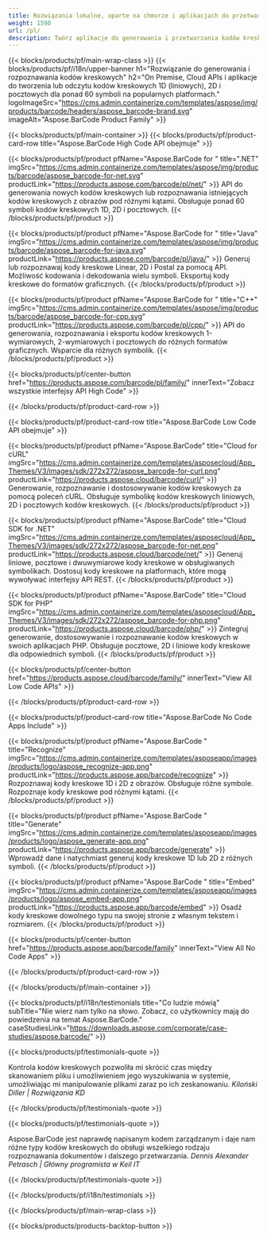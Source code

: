 ```yaml
---
title: Rozwiązania lokalne, oparte na chmurze i aplikacjach do przetwarzania kodów kreskowych 
weight: 1590
url: /pl/
description: Twórz aplikacje do generowania i przetwarzania kodów kreskowych za pomocą interfejsów API High Code lub zestawów SDK opartych na chmurze. Korzystaj z aplikacji wieloplatformowych do generowania lub rozpoznawania kodów kreskowych.
---
```


{{< blocks/products/pf/main-wrap-class >}}
{{< blocks/products/pf/i18n/upper-banner h1="Rozwiązanie do generowania i rozpoznawania kodów kreskowych" h2="On Premise, Cloud APIs i aplikacje do tworzenia lub odczytu kodów kreskowych 1D (liniowych), 2D i pocztowych dla ponad 60 symboli na popularnych platformach." logoImageSrc="https://cms.admin.containerize.com/templates/aspose/img/products/barcode/headers/aspose_barcode-brand.svg" imageAlt="Aspose.BarCode Product Family" >}}

{{< blocks/products/pf/main-container >}}
{{< blocks/products/pf/product-card-row title="Aspose.BarCode High Code API obejmuje" >}}

{{< blocks/products/pf/product pfName="Aspose.BarCode for " title=".NET" imgSrc="https://cms.admin.containerize.com/templates/aspose/img/products/barcode/aspose_barcode-for-net.svg" productLink="https://products.aspose.com/barcode/pl/net/" >}}
API do generowania nowych kodów kreskowych lub rozpoznawania istniejących kodów kreskowych z obrazów pod różnymi kątami. Obsługuje ponad 60 symboli kodów kreskowych 1D, 2D i pocztowych.
{{< /blocks/products/pf/product >}}

{{< blocks/products/pf/product pfName="Aspose.BarCode for " title="Java" imgSrc="https://cms.admin.containerize.com/templates/aspose/img/products/barcode/aspose_barcode-for-java.svg" productLink="https://products.aspose.com/barcode/pl/java/" >}}
Generuj lub rozpoznawaj kody kreskowe Linear, 2D i Postal za pomocą API. Możliwość kodowania i dekodowania wielu symboli. Eksportuj kody kreskowe do formatów graficznych.
{{< /blocks/products/pf/product >}}

{{< blocks/products/pf/product pfName="Aspose.BarCode for " title="C++" imgSrc="https://cms.admin.containerize.com/templates/aspose/img/products/barcode/aspose_barcode-for-cpp.svg" productLink="https://products.aspose.com/barcode/pl/cpp/" >}}
API do generowania, rozpoznawania i eksportu kodów kreskowych 1-wymiarowych, 2-wymiarowych i pocztowych do różnych formatów graficznych. Wsparcie dla różnych symbolik.
{{< /blocks/products/pf/product >}}

{{< blocks/products/pf/center-button href="https://products.aspose.com/barcode/pl/family/" innerText="Zobacz wszystkie interfejsy API High Code" >}}

{{< /blocks/products/pf/product-card-row >}}

{{< blocks/products/pf/product-card-row title="Aspose.BarCode Low Code API obejmuje" >}}

{{< blocks/products/pf/product pfName="Aspose.BarCode" title="Cloud for cURL" imgSrc="https://cms.admin.containerize.com/templates/asposecloud/App_Themes/V3/images/sdk/272x272/aspose_barcode-for-curl.png" productLink="https://products.aspose.cloud/barcode/curl/" >}}
Generowanie, rozpoznawanie i dostosowywanie kodów kreskowych za pomocą poleceń cURL. Obsługuje symbolikę kodów kreskowych liniowych, 2D i pocztowych kodów kreskowych.
{{< /blocks/products/pf/product >}}

{{< blocks/products/pf/product pfName="Aspose.BarCode" title="Cloud SDK for .NET" imgSrc="https://cms.admin.containerize.com/templates/asposecloud/App_Themes/V3/images/sdk/272x272/aspose_barcode-for-net.png" productLink="https://products.aspose.cloud/barcode/net/" >}}
Generuj liniowe, pocztowe i dwuwymiarowe kody kreskowe w obsługiwanych symbolikach. Dostosuj kody kreskowe na platformach, które mogą wywoływać interfejsy API REST.
{{< /blocks/products/pf/product >}}

{{< blocks/products/pf/product pfName="Aspose.BarCode" title="Cloud SDK for PHP" imgSrc="https://cms.admin.containerize.com/templates/asposecloud/App_Themes/V3/images/sdk/272x272/aspose_barcode-for-php.png" productLink="https://products.aspose.cloud/barcode/php/" >}}
Zintegruj generowanie, dostosowywanie i rozpoznawanie kodów kreskowych w swoich aplikacjach PHP. Obsługuje pocztowe, 2D i liniowe kody kreskowe dla odpowiednich symboli.
{{< /blocks/products/pf/product >}}

{{< blocks/products/pf/center-button href="https://products.aspose.cloud/barcode/family/" innerText="View All Low Code APIs" >}}

{{< /blocks/products/pf/product-card-row >}}

{{< blocks/products/pf/product-card-row title="Aspose.BarCode No Code Apps Include" >}}

{{< blocks/products/pf/product pfName="Aspose.BarCode " title="Recognize" imgSrc="https://cms.admin.containerize.com/templates/asposeapp/images/products/logo/aspose_recognize-app.png" productLink="https://products.aspose.app/barcode/recognize" >}}
Rozpoznawaj kody kreskowe 1D i 2D z obrazów. Obsługuje różne symbole. Rozpoznaje kody kreskowe pod różnymi kątami.
{{< /blocks/products/pf/product >}}

{{< blocks/products/pf/product pfName="Aspose.BarCode " title="Generate" imgSrc="https://cms.admin.containerize.com/templates/asposeapp/images/products/logo/aspose_generate-app.png" productLink="https://products.aspose.app/barcode/generate" >}}
Wprowadź dane i natychmiast generuj kody kreskowe 1D lub 2D z różnych symboli.
{{< /blocks/products/pf/product >}}

{{< blocks/products/pf/product pfName="Aspose.BarCode " title="Embed" imgSrc="https://cms.admin.containerize.com/templates/asposeapp/images/products/logo/aspose_embed-app.png" productLink="https://products.aspose.app/barcode/embed" >}}
Osadź kody kreskowe dowolnego typu na swojej stronie z własnym tekstem i rozmiarem.
{{< /blocks/products/pf/product >}}

{{< blocks/products/pf/center-button href="https://products.aspose.app/barcode/family" innerText="View All No Code Apps" >}}

{{< /blocks/products/pf/product-card-row >}}

{{< /blocks/products/pf/main-container >}}

{{< blocks/products/pf/i18n/testimonials title="Co ludzie mówią" subTitle="Nie wierz nam tylko na słowo. Zobacz, co użytkownicy mają do powiedzenia na temat Aspose.BarCode." caseStudiesLink="https://downloads.aspose.com/corporate/case-studies/aspose.barcode/" >}}

{{< blocks/products/pf/testimonials-quote >}}
<p class="first">
 Kontrola kodów kreskowych pozwoliła mi skrócić czas między skanowaniem pliku i umożliwieniem jego wyszukiwania w systemie, umożliwiając mi manipulowanie plikami zaraz po ich zeskanowaniu.
 <em>
  Kiloński Diller | Rozwiązania KD
 </em>
</p>

{{< /blocks/products/pf/testimonials-quote >}}

{{< blocks/products/pf/testimonials-quote >}}
<p class="second">
 Aspose.BarCode jest naprawdę napisanym kodem zarządzanym i daje nam różne typy kodów kreskowych do obsługi wszelkiego rodzaju rozpoznawania dokumentów i dalszego przetwarzania.
 <em>
  Dennis Alexander Petrasch | Główny programista w Keil IT
 </em>
</p>

{{< /blocks/products/pf/testimonials-quote >}}

{{< /blocks/products/pf/i18n/testimonials >}}

{{< /blocks/products/pf/main-wrap-class >}}

{{< blocks/products/products-backtop-button >}}